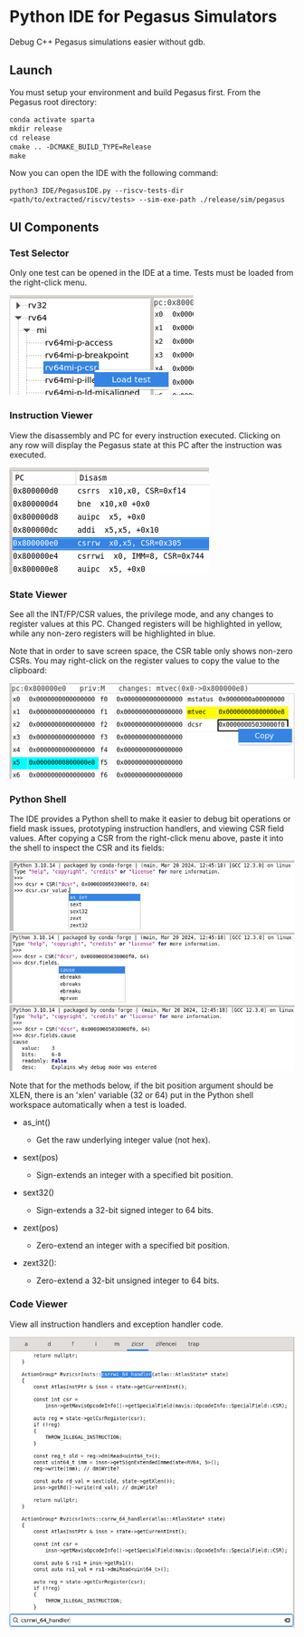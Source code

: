 # Python IDE for Pegasus Simulators
Debug C++ Pegasus simulations easier without gdb.

## Launch
You must setup your environment and build Pegasus first. From the Pegasus root directory:

```
conda activate sparta
mkdir release
cd release
cmake .. -DCMAKE_BUILD_TYPE=Release
make
```

Now you can open the IDE with the following command:

```
python3 IDE/PegasusIDE.py --riscv-tests-dir <path/to/extracted/riscv/tests> --sim-exe-path ./release/sim/pegasus
```

## UI Components

### Test Selector
Only one test can be opened in the IDE at a time. Tests must be loaded from the right-click menu.

![alt text](images/test_selector.png)

### Instruction Viewer

View the disassembly and PC for every instruction executed. Clicking on any row will display the Pegasus state at this PC after the instruction was executed.

![alt text](images/inst_viewer.png)

### State Viewer
See all the INT/FP/CSR values, the privilege mode, and any changes to register values at this PC. Changed registers will be highlighted in yellow, while any non-zero registers will be highlighted in blue.

Note that in order to save screen space, the CSR table only shows non-zero CSRs. You may right-click on the register values to copy the value to the clipboard:

![alt text](images/register_tables.png)

### Python Shell
The IDE provides a Python shell to make it easier to debug bit operations or field mask issues, prototyping instruction handlers, and viewing CSR field values. After copying a CSR from the right-click menu above, paste it into the shell to inspect the CSR and its fields:

![alt text](images/python_shell.png)
![alt text](images/python_shell2.png)
![alt text](images/python_shell3.png)

Note that for the methods below, if the bit position argument should be XLEN, there is an 'xlen' variable (32 or 64) put in the Python shell workspace automatically when a test is loaded.

- as_int()
    - Get the raw underlying integer value (not hex).

- sext(pos)
    - Sign-extends an integer with a specified bit position.

- sext32()
    - Sign-extends a 32-bit signed integer to 64 bits.

- zext(pos)
    - Zero-extend an integer with a specified bit position.

- zext32():
    - Zero-extend a 32-bit unsigned integer to 64 bits.

### Code Viewer
View all instruction handlers and exception handler code.

![alt text](images/code_viewer.png)
